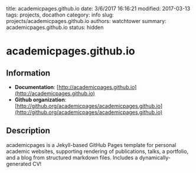 title: academicpages.github.io
date: 3/6/2017 16:16:21
modified: 2017-03-13
tags: projects, docathon
category: info
slug: projects/academicpages.github.io
authors: watchtower
summary: academicpages.github.io
status: hidden

# academicpages.github.io

## Information

* **Documentation**: [http://academicpages.github.io](http://academicpages.github.io)
* **Github organization**: [http://github.org/academicpages/academicpages.github.io](http://github.org/academicpages/academicpages.github.io)
## Description
academicpages is a Jekyll-based GitHub Pages template for personal academic websites, supporting rendering of publications, talks, a portfolio, and a blog from structured markdown files. Includes a dynamically-generated CV!

